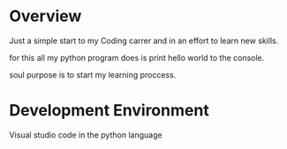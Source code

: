 # Overview

Just a simple start to my Coding carrer and in an effort to learn new skills. 

for this all my python program does is print hello world to the console.

soul purpose is to start my learning proccess. 



# Development Environment

Visual studio code in the python language

